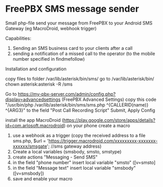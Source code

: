 # FreePBX SMS message sender
Small php-file send your message from FreePBX to your Android SMS Gateway (eg MacroDroid, webhook trigger)

Capabilities:
1. Sending an SMS business card to your clients after a call
2. sending a notification of a missed call to the operator (to the mobile number specified in findmefollow)

Installation and configuration

copy files to folder /var/lib/asterisk/bin/sms/
go to /var/lib/asterisk/bin/
chown asterisk:asterisk -R /sms

Go to https://my-pbx-server.com/admin/config.php?display=advancedsettings  (FreePBX Advanced Settings)
copy this code "/usr/bin/php /var/lib/asterisk/bin/sms/sms.php ^{CALLERID(name)} ^{ARG3}"  to the field  "Post Call Recording Script"
Submit, Apply Config


install the app MacroDroid (https://play.google.com/store/apps/details?id=com.arlosoft.macrodroid) on your phone 
create a macro 

1. use a webhook as a trigger (copy the received address to a file sms.php, $url = 'https://trigger.macrodroid.com/xxxxxxxxx-xxxxxxx-xxxxxx/smsgate'; //sms gateway address)
2. Create a local variables (smsbody, smsto, smstype)
3. create actions "Messaging - Send SMS" 
4. in the field "phone number" insert local variable "smsto" ([v=smsto]
5. in the field "Message text" insert local variable "smsbody" ([v=smsbody])
6. save and enable your macro
